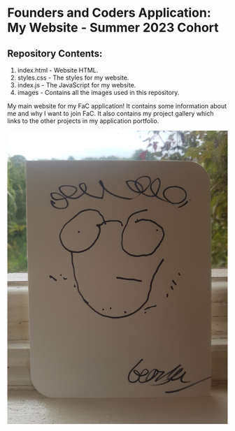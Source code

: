 # Founders and Coders Application: My Website - Summer 2023 Cohort

## Repository Contents:

1. index.html - Website HTML.
2. styles.css - The styles for my website.
3. index.js - The JavaScript for my website.
4. images - Contains all the images used in this repository.

My main website for my FaC application! It contains some information about me and why I want to join FaC. It also contains my project gallery which links to the other projects in my application portfolio.

<img src="images/selfportrait.jpeg" alt="Alt text">
